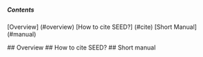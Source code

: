 ##### Contents
[Overview] (#overview)
[How to cite SEED?] (#cite)
[Short Manual] (#manual)

<a name="overview"/>
## Overview

<a name="cite"/>
## How to cite SEED?

<a name="manual"/>
## Short manual
